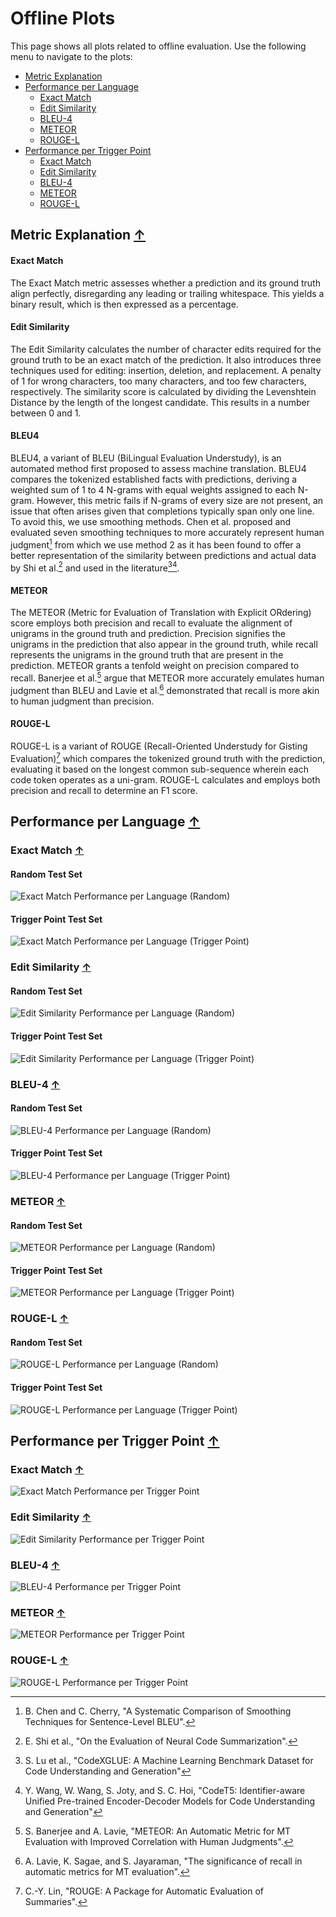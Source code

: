 # Offline Plots

This page shows all plots related to offline evaluation.
Use the following menu to navigate to the plots:
- [Metric Explanation](#metric-explanation-)
- [Performance per Language](#performance-per-language-)
  - [Exact Match](#exact-match-)
  - [Edit Similarity](#edit-similarity-)
  - [BLEU-4](#bleu-4-)
  - [METEOR](#meteor-)
  - [ROUGE-L](#rouge-l-)
- [Performance per Trigger Point](#performance-per-trigger-point-)
  - [Exact Match](#exact-match--1)
  - [Edit Similarity](#edit-similarity--1)
  - [BLEU-4](#bleu-4--1)
  - [METEOR](#meteor--1)
  - [ROUGE-L](#rouge-l--1)

## Metric Explanation [↑](#metric-explanation-)

#### Exact Match
The Exact Match metric assesses whether a prediction and its ground truth align perfectly, disregarding any leading or trailing whitespace. This yields a binary result, which is then expressed as a percentage.

#### Edit Similarity
The Edit Similarity calculates the number of character edits required for the ground truth to be an exact match of the prediction.
It also introduces three techniques used for editing: insertion, deletion, and replacement.
A penalty of 1 for wrong characters, too many characters, and too few characters, respectively.
The similarity score is calculated by dividing the Levenshtein Distance by the length of the longest candidate.
This results in a number between 0 and 1.

#### BLEU4
BLEU4, a variant of BLEU (BiLingual Evaluation Understudy), is an automated method first proposed to assess machine translation. 
BLEU4 compares the tokenized established facts with predictions, deriving a weighted sum of 1 to 4 N-grams with equal weights assigned to each N-gram. However, this metric fails if N-grams of every size are not present, an issue that often arises given that completions typically span only one line. To avoid this, we use  smoothing methods.
Chen et al. proposed and evaluated seven smoothing techniques to more accurately represent human judgment[^smooth] from which we use method 2 as it has been found to offer a better representation of the similarity between predictions and actual data by Shi et al.[^shi2022evaluation] and used in the literature[^lu2021codexglue][^wang2021codet5].

[^smooth]: B. Chen and C. Cherry, "A Systematic Comparison of Smoothing Techniques for Sentence-Level BLEU".
[^shi2022evaluation]: E. Shi et al., "On the Evaluation of Neural Code Summarization".
[^lu2021codexglue]: S. Lu et al., "CodeXGLUE: A Machine Learning Benchmark Dataset for Code Understanding and Generation"
[^wang2021codet5]: Y. Wang, W. Wang, S. Joty, and S. C. Hoi, "CodeT5: Identifier-aware Unified Pre-trained Encoder-Decoder Models for Code Understanding and Generation"

#### METEOR
The METEOR (Metric for Evaluation of Translation with Explicit ORdering) score employs both precision and recall to evaluate the alignment of unigrams in the ground truth and prediction. Precision signifies the unigrams in the prediction that also appear in the ground truth, while recall represents the unigrams in the ground truth that are present in the prediction. METEOR grants a tenfold weight on precision compared to recall. Banerjee et al.[^Banerjee2005] argue that METEOR more accurately emulates human judgment than BLEU and Lavie et al.[^lavie2004significance] demonstrated that recall is more akin to human judgment than precision.

[^Banerjee2005]: S. Banerjee and A. Lavie, "METEOR: An Automatic Metric for MT Evaluation with Improved Correlation with Human Judgments".
[^lavie2004significance]: A. Lavie, K. Sagae, and S. Jayaraman, "The significance of recall in automatic metrics for MT evaluation".

#### ROUGE-L
ROUGE-L is a variant of ROUGE (Recall-Oriented Understudy for Gisting Evaluation)[^Lin2004] which compares the tokenized ground truth with the prediction, evaluating it based on the longest common sub-sequence wherein each code token operates as a uni-gram. ROUGE-L calculates and employs both precision and recall to determine an F1 score.

[^Lin2004]: C.-Y. Lin, "ROUGE: A Package for Automatic Evaluation of Summaries".


## Performance per Language [↑](#performance-per-language-)
### Exact Match [↑](#exact-match-)
#### Random Test Set
![Exact Match Performance per Language (Random)](./offline/plots/languages-output-random.jsonl-em.svg)
#### Trigger Point Test Set
![Exact Match Performance per Language (Trigger Point)](./offline/plots/languages-output-triggerpoint.jsonl-em.svg)

### Edit Similarity [↑](#edit-similarity-)
#### Random Test Set
![Edit Similarity Performance per Language (Random)](./offline/plots/languages-output-random.jsonl-es.svg)
#### Trigger Point Test Set
![Edit Similarity Performance per Language (Trigger Point)](./offline/plots/languages-output-triggerpoint.jsonl-es.svg)

### BLEU-4 [↑](#bleu-4-)
#### Random Test Set
![BLEU-4 Performance per Language (Random)](./offline/plots/languages-output-random.jsonl-bl.svg)
#### Trigger Point Test Set
![BLEU-4 Performance per Language (Trigger Point)](./offline/plots/languages-output-triggerpoint.jsonl-bl.svg)

### METEOR [↑](#meteor-)
#### Random Test Set
![METEOR Performance per Language (Random)](./offline/plots/languages-output-random.jsonl-mr.svg)
#### Trigger Point Test Set
![METEOR Performance per Language (Trigger Point)](./offline/plots/languages-output-triggerpoint.jsonl-mr.svg)

### ROUGE-L [↑](#rouge-l-)
#### Random Test Set
![ROUGE-L Performance per Language (Random)](./offline/plots/languages-output-random.jsonl-rl.svg)
#### Trigger Point Test Set
![ROUGE-L Performance per Language (Trigger Point)](./offline/plots/languages-output-triggerpoint.jsonl-rl.svg)


## Performance per Trigger Point [↑](#performance-per-trigger-point-)
### Exact Match [↑](#exact-match--1)
![Exact Match Performance per Trigger Point](./offline/plots/triggers-output-triggerpoint.jsonl-em.svg)

### Edit Similarity [↑](#edit-similarity--1)
![Edit Similarity Performance per Trigger Point](./offline/plots/triggers-output-triggerpoint.jsonl-es.svg)

### BLEU-4 [↑](#bleu-4--1)
![BLEU-4 Performance per Trigger Point](./offline/plots/triggers-output-triggerpoint.jsonl-bl.svg)

### METEOR [↑](#meteor--1)
![METEOR Performance per Trigger Point](./offline/plots/triggers-output-triggerpoint.jsonl-mr.svg)

### ROUGE-L [↑](#rouge-l--1)
![ROUGE-L Performance per Trigger Point](./offline/plots/triggers-output-triggerpoint.jsonl-rl.svg)
